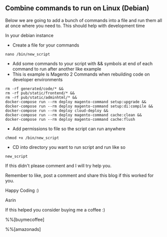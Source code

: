 ## Combine commands to run on Linux (Debian)

Below we are going to add a bunch of commands into a file and run them all at once where you need to. This should help with development time

In your debian instance

- Create a file for your commands
```
nano /bin/new_script
```

- Add some commands to your script with && symbols at end of each command to run after another like example
- This is example is Magento 2 Commands when rebuilding code on developer environments
```
rm -rf generated/code/* && 
rm -rf pub/static/frontend/* && 
rm -rf pub/static/adminhtml/* && 
docker-compose run --rm deploy magento-command setup:upgrade && 
docker-compose run --rm deploy magento-command setup:di:compile && 
docker-compose run --rm deploy cloud-deploy && 
docker-compose run --rm deploy magento-command cache:clean && 
docker-compose run --rm deploy magento-command cache:flush
```

- Add permissions to file so the script can run anywhere
```
chmod +x /bin/new_script
```

- CD into directory you want to run script and run like so
```
new_script
```

If this didn't please comment and I will try help you.

Remember to like, post a comment and share this blog if this worked for you.

Happy Coding :)

Asrin

If this helped you consider buying me a coffee :)

%%[buymecoffee]

%%[amazonads]